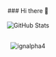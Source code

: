 <div align="center">
    ### Hi there 👋 
  <br><br>
  <img src="https://github-readme-stats.vercel.app/api?username=ignalpha4&show_icons=true&rank_icon=github&theme=radical" alt="GitHub Stats" rank_icon="github" />
</div>               
<!--<img align="left" width="45%" height="200px" src="https://github-readme-stats.vercel.app/api/top-langs/?username=anuraghazra&layout=compact&theme=radical"/>-->
<br>
<p align="center"> <img src="https://komarev.com/ghpvc/?username=ignalpha4&label=Profile%20views&color=0e75b6&style=flat" alt="ignalpha4" /> </p>
